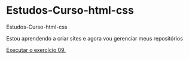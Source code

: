 # Estudos-Curso-html-css
 Estudos-Curso-html-css

Estou aprendendo a criar sites e agora vou gerenciar meus repositórios

<a href="https://gbrahim.github.io/Estudos-Curso-html-css/exercicios/ex009/index.html">Executar o exercício 09.</a>